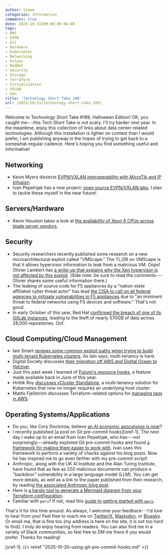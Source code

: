 ```yaml
---
author: slowe
categories: Information
comments: true
date: 2025-10-31T09:00:00-04:00
tags:
- AWS
- EVPN
- Git
- Hardware
- Kubernetes
- Networking
- Pulumi
- RedHat
- Security
- Storage
- Terraform
- Virtualization
- VXLAN
- Xen
title: 'Technology Short Take 189'
url: /2025/10/31/technology-short-take-189/
---
```


Welcome to Technology Short Take #189, Halloween Edition! OK, you caught me---this Tech Short Take is not scary. I'll try harder next year. In the meantime, enjoy this collection of links about data center-related technologies. Although this installation is lighter on content than I would prefer, I am publishing anyway in the hopes of trying to get back to a somewhat-regular cadence. Here's hoping you find something useful and informative!<!--more-->

## Networking

* Kevin Myers dissects [EVPN/VXLAN interoperability with MicroTik and IP Infusion][link-14].
* Ivan Pepelnjak has a new project: [open source EVPN/VXLAN labs][link-15]. I plan to tackle these myself in the near future!

## Servers/Hardware

* Kevin Houston takes a look at [the availability of Xeon 6 CPUs across blade server vendors][link-1].

## Security

* Security researchers recently published some research on a new microarchitectural exploit called "VMScape." The TL;DR on VMScape is that it allows hypervisor information to leak from a malicious VM. Oops! Olivier Lambert has [a write-up that explains why the Xen hypervisor is not affected by this exploit][link-5]. (Side note: be sure to read the comments---Olivier shares some useful information there.)
* The leaking of source code for F5 appliances by a "nation-state affiliated cyber threat actor" has lead [the CISA to call on all federal agencies to mitigate vulnerabilities in F5 appliances][link-6] due to "an imminent threat to federal networks using F5 devices and software." That's not good.
* In early October of this year, Red Hat [confirmed the breach of one of its GitLab instances][link-10], leading to the theft of nearly 570GB of data across 28,000 repositories. Oof.

## Cloud Computing/Cloud Management

* Iain Smart [reviews some common exploit paths when trying to build multi-tenant Kubernetes clusters][link-4]. As Iain says, multi-tenancy is hard.
* Digital Society discusses [their migration off AWS and Digital Ocean to Hetzner][link-7].
* Just this past week I learned of [Pulumi's resource hooks][link-9], a feature made available back in June of this year.
* Hrittik Roy [discusses vCluster Standalone][link-11], a multi-tenancy solution for Kubernetes that now no longer requires an underlying host cluster.
* Mattis Fjellström discusses Terraform-related options for [managing tags in AWS][link-12].

## Operating Systems/Applications

* Do you, like Cory Doctorow, believe [an AI economic apocalypse is near][link-2]?
* I recently published [a post on Git pre-commit hooks][xref-1]. The next day I wake up to an email from Ivan Pepelnjak, who has---not surprisingly---already explored Git pre-commit hooks and found [a framework for making them easier to work with][link-3]. Ivan uses this framework to perform a variety of checks against his blog posts. Now he has inspired me to go even farther with my pre-commit script!
* Anthropic, along with the UK AI Institute and the Alan Turing Institute, have found that as few as 250 malicious documents can produce a "backdoor" vulnerability in a large language model (LLM). You can get more details, as well as a link to the paper published from their research, by reading [the associated Anthropic blog post][link-8].
* Here is [a handy tool to generate a Mermaid diagram from your Terraform configuration][link-13].
* Familiar with `pwru`? If not, read this [guide to getting started with `pwru`][link-16].

That's it for this time around. As always, I welcome your feedback---I'd love to hear from you! Feel free to reach me on [Twitter/X][link-97], [Mastodon][link-98], or [Bluesky][link-99]. Or email me, that is fine too (my address is here on the site, it is not too hard to find). I truly do enjoy hearing from readers. You can also find me in a variety of Slack communities, so feel free to DM me there if you would prefer. Thanks for reading!

[link-1]: https://bladesmadesimple.com/2025/09/xeon-6-cpus-available-today/
[link-2]: https://pluralistic.net/2025/09/27/econopocalypse/#subprime-intelligence
[link-3]: https://pre-commit.com/
[link-4]: https://blog.amberwolf.com/blog/2025/september/kubernetes_namespace_boundaries/
[link-5]: https://virtualize.sh/blog/vmscape-and-why-xen-dodged-it/
[link-6]: https://www.cisa.gov/news-events/alerts/2025/10/15/cisa-directs-federal-agencies-mitigate-vulnerabilities-f5-devices
[link-7]: https://digitalsociety.coop/posts/migrating-to-hetzner-cloud/
[link-8]: https://www.anthropic.com/research/small-samples-poison
[link-9]: https://www.pulumi.com/blog/resource-hooks/
[link-10]: https://www.bleepingcomputer.com/news/security/red-hat-confirms-security-incident-after-hackers-breach-gitlab-instance/
[link-11]: https://www.vcluster.com/blog/vcluster-standalone-multi-tenancy-kubernetes
[link-12]: https://mattias.engineer/blog/2025/managing-aws-tags/
[link-13]: https://github.com/RoseSecurity/Terramaid
[link-14]: https://stubarea51.net/2025/09/22/evpn-vxlan-interop-ipv4-ipv6-mikrotik-ip-infusion/
[link-15]: https://blog.ipspace.net/2025/10/vxlan-evpn-labs/
[link-16]: https://bitpuff.io/tutorials/networking/pwru/intro/
[link-97]: https://x.com/scott_lowe
[link-98]: https://fosstodon.org/@scottslowe
[link-99]: https://bsky.app/profile/scottslowe.bsky.social
[xref-1]: {{< relref "2025-10-20-using-git-pre-commit-hooks.md" >}}
